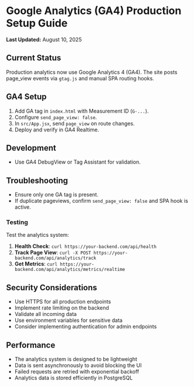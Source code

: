 # Google Analytics (GA4) Production Setup Guide

**Last Updated:** August 10, 2025

## Current Status

Production analytics now use Google Analytics 4 (GA4). The site posts page_view events via `gtag.js` and manual SPA routing hooks.

## GA4 Setup

1. Add GA tag in `index.html` with Measurement ID (`G-...`).
2. Configure `send_page_view: false`.
3. In `src/App.jsx`, send `page_view` on route changes.
4. Deploy and verify in GA4 Realtime.

## Development

- Use GA4 DebugView or Tag Assistant for validation.

## Troubleshooting

- Ensure only one GA tag is present.
- If duplicate pageviews, confirm `send_page_view: false` and SPA hook is active.

### Testing

Test the analytics system:

1. **Health Check**: `curl https://your-backend.com/api/health`
2. **Track Page View**: `curl -X POST https://your-backend.com/api/analytics/track`
3. **Get Metrics**: `curl https://your-backend.com/api/analytics/metrics/realtime`

## Security Considerations

- Use HTTPS for all production endpoints
- Implement rate limiting on the backend
- Validate all incoming data
- Use environment variables for sensitive data
- Consider implementing authentication for admin endpoints

## Performance

- The analytics system is designed to be lightweight
- Data is sent asynchronously to avoid blocking the UI
- Failed requests are retried with exponential backoff
- Analytics data is stored efficiently in PostgreSQL 